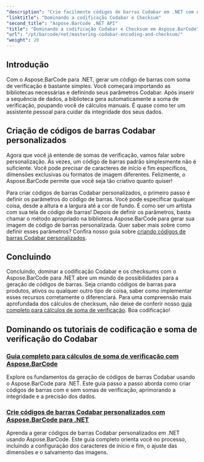 ```yaml
---
"description": "Crie facilmente códigos de barras Codabar em .NET com Aspose.BarCode. Explore tutoriais sobre cálculos de soma de verificação e geração de códigos de barras personalizados."
"linktitle": "Dominando a codificação Codabar e Checksum"
"second_title": "Aspose.BarCode .NET API"
"title": "Dominando a codificação Codabar e Checksum em Aspose.BarCode"
"url": "/pt/barcode/net/mastering-codabar-encoding-and-checksum/"
"weight": 20
---
```


## Introdução

Com o Aspose.BarCode para .NET, gerar um código de barras com soma de verificação é bastante simples. Você começará importando as bibliotecas necessárias e definindo seus parâmetros Codabar. Após inserir a sequência de dados, a biblioteca gera automaticamente a soma de verificação, poupando você de cálculos manuais. É quase como ter um assistente pessoal para cuidar da integridade dos seus dados.

## Criação de códigos de barras Codabar personalizados

Agora que você já entende de somas de verificação, vamos falar sobre personalização. Às vezes, um código de barras padrão simplesmente não é suficiente. Você pode precisar de caracteres de início e fim específicos, dimensões exclusivas ou formatos de imagem diferentes. Felizmente, o Aspose.BarCode permite que você seja tão criativo quanto quiser!

Para criar códigos de barras Codabar personalizados, o primeiro passo é definir os parâmetros do código de barras. Você pode especificar qualquer coisa, desde a altura e a largura até a cor de fundo. É como ser um artista com sua tela de código de barras! Depois de definir os parâmetros, basta chamar o método apropriado na biblioteca Aspose.BarCode para gerar sua imagem de código de barras personalizada. Quer saber mais sobre como definir esses parâmetros? Confira nosso guia sobre [criando códigos de barras Codabar personalizados](./custom-codabar-barcodes/).

## Concluindo

Concluindo, dominar a codificação Codabar e os checksums com o Aspose.BarCode para .NET abre um mundo de possibilidades para a geração de códigos de barras. Seja criando códigos de barras para produtos, ativos ou qualquer outro tipo de coisa, saber como implementar esses recursos corretamente o diferenciará. Para uma compreensão mais aprofundada dos cálculos de checksum, não deixe de conferir nosso [guia completo para cálculos de soma de verificação](./guide-to-checksum-calculation/). Boa codificação!


## Dominando os tutoriais de codificação e soma de verificação do Codabar
### [Guia completo para cálculos de soma de verificação com Aspose.BarCode](./guide-to-checksum-calculation/)
Explore os fundamentos da geração de códigos de barras Codabar usando o Aspose.BarCode para .NET. Este guia passo a passo aborda como criar códigos de barras com e sem somas de verificação, aprimorando a integridade e a precisão dos dados.
### [Crie códigos de barras Codabar personalizados com Aspose.BarCode para .NET](./custom-codabar-barcodes/)
Aprenda a gerar códigos de barras Codabar personalizados em .NET usando Aspose.BarCode. Este guia completo orienta você no processo, incluindo a configuração dos caracteres de início e fim, o ajuste das dimensões e o salvamento das imagens.